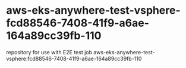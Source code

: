 # aws-eks-anywhere-test-vsphere-fcd88546-7408-41f9-a6ae-164a89cc39fb-110
repository for use with E2E test job aws-eks-anywhere-test-vsphere:fcd88546-7408-41f9-a6ae-164a89cc39fb-110
